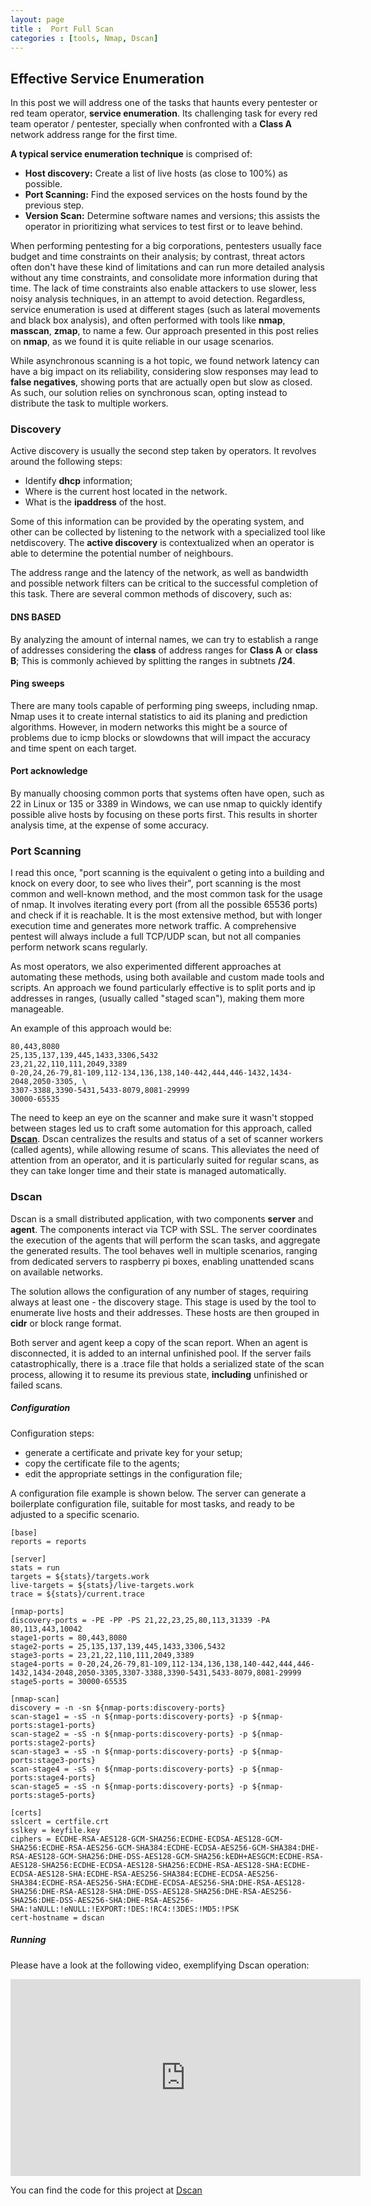 ```yaml
---
layout: page 
title :  Port Full Scan 
categories : [tools, Nmap, Dscan]
---
```



## Effective Service Enumeration

In this post we will address one of the tasks that haunts every pentester or red team operator, **service enumeration**.
Its challenging task for every red team operator / pentester, specially when confronted with a  **Class A**
network address range for the first time.


**A typical service enumeration technique** is comprised of: 

- **Host discovery:** Create a list of live hosts (as close to 100%) as possible. 
- **Port Scanning:**  Find the exposed services on the hosts found by the previous step. 
- **Version Scan:** Determine software names and versions; this assists the operator in prioritizing what services to test first or to leave behind.  


When performing pentesting for a big corporations, pentesters usually face budget and time constraints on their analysis;
by contrast, threat actors often don't have these kind of limitations and can run more detailed analysis without any
time constraints, and consolidate more information during that time. The lack of time constraints also enable attackers
to use slower, less noisy analysis techniques, in an attempt to avoid detection. Regardless, service enumeration is used
at different stages (such as lateral movements and black box analysis), and often performed with tools like **nmap**,
**masscan**, **zmap**, to name a few. Our approach presented in this post relies on **nmap**, as we found it is quite
reliable in our usage scenarios. 

While asynchronous scanning is a hot topic, we found network latency can have a big impact on its reliability, considering
slow responses may lead to **false negatives**, showing ports that are actually open but slow as closed. As such, our
solution relies on synchronous scan, opting instead to distribute the task to multiple workers.


### Discovery 

Active discovery is usually the second step taken by operators. It revolves around the following steps: 

- Identify **dhcp** information;
- Where is the current host located in the network.
- What is the **ipaddress** of the host. 

Some of this information can be provided by the operating system, and other can be collected by listening to the network
with a specialized tool like netdiscovery. The **active discovery** is contextualized when an operator is able to determine 
the potential number of neighbours.
 
The address range and the latency of the network, as well as bandwidth and possible network filters can be critical to the
successful completion of this task. There are several common methods of discovery, such as:


#### DNS BASED

By analyzing the amount of internal names, we can try to establish a range of  addresses considering the **class** of 
address ranges for **Class A** or **class B**; This is commonly achieved by splitting the ranges in subtnets **/24**. 


#### Ping sweeps

There are many tools capable of performing ping sweeps, including nmap. Nmap uses it to create internal
statistics to aid its planing and prediction algorithms. However, in modern networks this might be a source of problems
due to icmp blocks or slowdowns that will impact the accuracy and time spent on each target. 

#### Port acknowledge 

By manually choosing common ports that systems often have open, such as 22 in Linux or 135 or 3389 in Windows, we can use
nmap to quickly identify possible alive hosts by focusing on these ports first. This results in shorter analysis time,
at the expense of some accuracy.

### Port Scanning

I read this once, "port scanning is the equivalent o geting into a building and knock on every door, to see who lives their", port scanning is the most common and well-known method, and the most common task for the usage of nmap. It involves
iterating every port (from all the possible 65536 ports) and check if it is reachable. It is the most extensive method,
but with longer execution time and generates more network traffic. A comprehensive pentest will  always include a 
full TCP/UDP scan, but not all companies perform network scans regularly.   

As most operators, we also experimented different approaches at automating these methods, using both available and
custom made tools and scripts. An approach we found particularly effective is to split ports and ip addresses in ranges,
(usually called "staged scan"), making them more manageable.

An example of this approach would be: 

```
80,443,8080
25,135,137,139,445,1433,3306,5432
23,21,22,110,111,2049,3389
0-20,24,26-79,81-109,112-134,136,138,140-442,444,446-1432,1434-2048,2050-3305, \
3307-3388,3390-5431,5433-8079,8081-29999
30000-65535
```    

The need to keep an eye on the scanner and make sure it wasn't stopped between stages led us to craft some automation
for this approach, called **[Dscan](https://github.com/0x4E0x650x6F/dscan "Distribuited Scan")**. Dscan centralizes the
results and status of a set of scanner workers (called agents), while allowing resume of scans. This alleviates the need of attention
from an operator, and it is particularly suited for regular scans, as they can take longer time and their state is managed
automatically.

### Dscan 

Dscan is a small distributed application, with two components **server** and **agent**. The components interact via TCP
with SSL. The server coordinates the execution of the agents that will perform the scan tasks, and aggregate the generated
results. The tool behaves well in multiple scenarios, ranging from dedicated servers to raspberry pi boxes, enabling
unattended scans on available networks.

The solution allows the configuration of any number of stages, requiring always at least one - the discovery stage. This
stage is used by the tool to enumerate live hosts and their addresses. These hosts are then grouped  in **cidr** or block range 
format.

Both server and agent keep a copy of the scan report. When an agent is disconnected, it is added to an internal unfinished pool.
If the server fails catastrophically, there is a .trace file that holds a serialized state of the scan process, 
allowing it to resume its previous state,  **including** unfinished or failed scans. 

##### Configuration

Configuration steps:
- generate a certificate and private key for your setup;
- copy the certificate file to the agents;
- edit the appropriate settings in the configuration file;

A configuration file example is shown below. The server can generate a boilerplate configuration file, suitable for most
tasks, and ready to be adjusted to a specific scenario. 

```
[base]
reports = reports

[server]
stats = run
targets = ${stats}/targets.work
live-targets = ${stats}/live-targets.work
trace = ${stats}/current.trace

[nmap-ports]
discovery-ports = -PE -PP -PS 21,22,23,25,80,113,31339 -PA 80,113,443,10042
stage1-ports = 80,443,8080
stage2-ports = 25,135,137,139,445,1433,3306,5432
stage3-ports = 23,21,22,110,111,2049,3389
stage4-ports = 0-20,24,26-79,81-109,112-134,136,138,140-442,444,446-1432,1434-2048,2050-3305,3307-3388,3390-5431,5433-8079,8081-29999
stage5-ports = 30000-65535

[nmap-scan]
discovery = -n -sn ${nmap-ports:discovery-ports}
scan-stage1 = -sS -n ${nmap-ports:discovery-ports} -p ${nmap-ports:stage1-ports}
scan-stage2 = -sS -n ${nmap-ports:discovery-ports} -p ${nmap-ports:stage2-ports}
scan-stage3 = -sS -n ${nmap-ports:discovery-ports} -p ${nmap-ports:stage3-ports}
scan-stage4 = -sS -n ${nmap-ports:discovery-ports} -p ${nmap-ports:stage4-ports}
scan-stage5 = -sS -n ${nmap-ports:discovery-ports} -p ${nmap-ports:stage5-ports}

[certs]
sslcert = certfile.crt
sslkey = keyfile.key
ciphers = ECDHE-RSA-AES128-GCM-SHA256:ECDHE-ECDSA-AES128-GCM-SHA256:ECDHE-RSA-AES256-GCM-SHA384:ECDHE-ECDSA-AES256-GCM-SHA384:DHE-RSA-AES128-GCM-SHA256:DHE-DSS-AES128-GCM-SHA256:kEDH+AESGCM:ECDHE-RSA-AES128-SHA256:ECDHE-ECDSA-AES128-SHA256:ECDHE-RSA-AES128-SHA:ECDHE-ECDSA-AES128-SHA:ECDHE-RSA-AES256-SHA384:ECDHE-ECDSA-AES256-SHA384:ECDHE-RSA-AES256-SHA:ECDHE-ECDSA-AES256-SHA:DHE-RSA-AES128-SHA256:DHE-RSA-AES128-SHA:DHE-DSS-AES128-SHA256:DHE-RSA-AES256-SHA256:DHE-DSS-AES256-SHA:DHE-RSA-AES256-SHA:!aNULL:!eNULL:!EXPORT:!DES:!RC4:!3DES:!MD5:!PSK
cert-hostname = dscan
```

##### Running
Please have a look at the following video, exemplifying Dscan operation:

<iframe width="560" height="315" src="https://www.youtube.com/embed/3wY6gpH_8rE" frameborder="0" allowfullscreen></iframe>

You can find the code for this project at  [Dscan](http://github.com/0x4E0x650x6F/dscan "Dscan")
